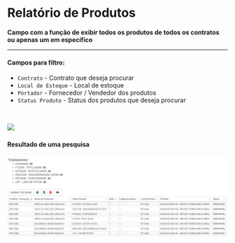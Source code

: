 # Relatório de Produtos
**Campo com a função de exibir todos os produtos de todos os contratos ou apenas um em específico**
***

#### **Campos para filtro**:

* `Contrato` - Contrato que deseja procurar
* `Local de Estoque` - Local de estoque
* `Portador` - Fornecedor / Vendedor dos produtos
* `Status Produto` - Status dos produtos que deseja procurar
<br>

![](../../../img/relat%C3%B3rioProdutos.png)

#### Resultado de uma pesquisa

![](../../../img/resultadoPesquisa.jpg)